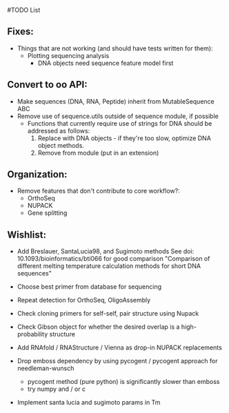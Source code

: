 #TODO List

## Fixes:
* Things that are not working (and should have tests written for them):
  * Plotting sequencing analysis
    * DNA objects need sequence feature model first

## Convert to oo API:
* Make sequences (DNA, RNA, Peptide) inherit from MutableSequence ABC
* Remove use of sequence.utils outside of sequence module, if possible
  * Functions that currently require use of strings for DNA should be addressed as follows:
    1. Replace with DNA objects - if they're too slow, optimize DNA object methods.
    2. Remove from module (put in an extension)

## Organization:
* Remove features that don't contribute to core workflow?:
  * OrthoSeq
  * NUPACK
  * Gene splitting

## Wishlist:
* Add Breslauer, SantaLucia98, and Sugimoto methods
 See doi: 10.1093/bioinformatics/bti066 for good comparison
   "Comparison of different melting temperature calculation
    methods for short DNA sequences"


* Choose best primer from database for sequencing
* Repeat detection for OrthoSeq, OligoAssembly
* Check cloning primers for self-self, pair structure using Nupack
* Check Gibson object for whether the desired overlap is a high-probability structure
* Add RNAfold / RNAStructure / Vienna as drop-in NUPACK replacements
* Drop emboss dependency by using pycogent / pycogent approach for needleman-wunsch
  * pycogent method (pure python) is significantly slower than emboss
  * try numpy and / or c
* Implement santa lucia and sugimoto params in Tm
